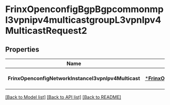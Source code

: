 # FrinxOpenconfigBgpBgpcommonmpl3vpnipv4multicastgroupL3vpnIpv4MulticastRequest2

## Properties
Name | Type | Description | Notes
------------ | ------------- | ------------- | -------------
**FrinxOpenconfigNetworkInstancel3vpnIpv4Multicast** | [***FrinxOpenconfigBgpBgpcommonmpl3vpnipv4multicastgroupL3vpnIpv4Multicast**](frinx.openconfig.bgp.bgpcommonmpl3vpnipv4multicastgroup.L3vpnIpv4Multicast.md) |  | [optional] [default to null]

[[Back to Model list]](../README.md#documentation-for-models) [[Back to API list]](../README.md#documentation-for-api-endpoints) [[Back to README]](../README.md)



